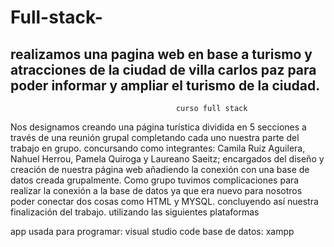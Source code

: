 # Full-stack-
## realizamos una pagina web en base a turismo y atracciones de la ciudad de villa carlos paz para poder informar y ampliar el turismo de la ciudad.
                                         curso full stack
Nos designamos creando una página turística dividida en 5 secciones a través de una reunión grupal completando cada uno nuestra parte del trabajo en grupo. concursando como integrantes: Camila Ruiz Aguilera, Nahuel Herrou, Pamela Quiroga y Laureano Saeitz; encargados del diseño y creación de nuestra página web añadiendo la conexión con una base de datos creada grupalmente. Como grupo tuvimos complicaciones para realizar la conexión a la base de datos ya que era nuevo para nosotros poder conectar dos cosas como HTML y MYSQL. concluyendo así nuestra finalización del trabajo. utilizando las siguientes plataformas 

app usada para programar: visual studio code
base de datos: xampp

